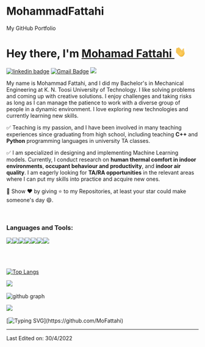 # MohammadFattahi
My GitHub Portfolio 

<h1>Hey there, I'm <a  href="https://https://github.com/MoFattahi/">Mohamad Fattahi </a> <img  src="https://raw.githubusercontent.com/ABSphreak/ABSphreak/master/gifs/Hi.gif" width="30px"></h1>

[![linkedin badge](https://img.shields.io/badge/mohamadfattahi-30302f?style=flat&logo=linkedin)](https://www.linkedin.com/in/mohamadfattahi/)
[![Gmail Badge](https://img.shields.io/badge/mohamadfattahi20@gmail.com-30302f?style=flat&logo=Gmail&logoColor=red)](mailto:mohamadfattahi20@gmail.com)
<img src="https://komarev.com/ghpvc/?username=MoFattahi&style=plastic" />

My name is Mohammad Fattahi, and I did my Bachelor's in Mechanical Engineering at K. N. Toosi University of Technology. I like solving problems and coming up with creative solutions. I enjoy challenges and taking risks as long as I can manage the patience to work with a diverse group of people in a dynamic environment. I love exploring new technologies and currently learning new skills. <br>


✅ Teaching is my passion, and I have been involved in many teaching experiences since graduating from high school, including teaching **C++** and **Python** programming languages in university TA classes.

✅ I am specialized in designing and implementing Machine Learning models. Currently, I conduct research on **human thermal comfort in indoor environments**, **occupant behaviour and productivity**, and **indoor air quality**. I am eagerly looking for **TA/RA opportunities** in the relevant areas where I can put my skills into practice and acquire new ones.

📍 Show ❤ by giving ⭐ to my Repositories, at least your star could make someone's day 😄.

<br>

<h3 align="left">Languages and Tools:</h3>
<p align="left"><img src="https://img.icons8.com/color/48/4a90e2/python--v1.png"/><img src="https://img.icons8.com/color/48/4a90e2/c-plus-plus-logo.png"/><img src="https://img.icons8.com/fluency/48/matlab.png"/><img src="https://img.icons8.com/color/48/4a90e2/java-coffee-cup-logo--v1.png"/><img src="https://img.icons8.com/color/48/4a90e2/visual-studio-code-2019.png"/><img src="https://img.icons8.com/color/48/4a90e2/git.png"/><img src="https://img.icons8.com/fluent/48/4a90e2/github.png"/> </p>

<br>
<br>


[![Top Langs](https://github-readme-stats.vercel.app/api/top-langs/?username=MoFattahi&theme=dark)](https://github.com/tanyagupta0201/github-readme-stats)

<img src = "https://github-readme-stats.vercel.app/api?username=MoFattahi&show_icons=true&theme=dark" width = 500>

![github graph](https://activity-graph.herokuapp.com/graph?username=MoFattahi&theme=react-dark)

<img src = "https://github-readme-streak-stats.herokuapp.com?user=MoFattahi&theme=dark&hide_border=false" width = 500>

[![Typing SVG](https://readme-typing-svg.herokuapp.com/?lines=Thanks+For+Visiting+My+Profile!!&center=true&color="FF0000")](https://github.com/MoFattahi)

---

Last Edited on: 30/4/2022
